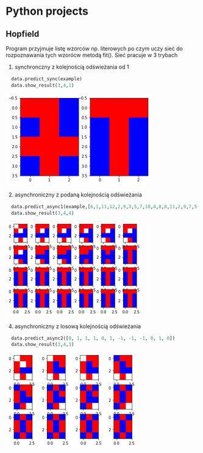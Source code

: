 # Python projects

## Hopfield
Program przyjmuje listę wzorców np. literowych po czym uczy sieć do rozpoznawania tych wzorócw metodą fit().
Sieć pracuje w 3 trybach
  1. synchronczny z kolejnością odświeżania od 1
  ```python
    data.predict_sync(example)
    data.show_result(3,4,1)
  ```
  ![Screenshot](Hopfield_images/sync.png)
  
  2. asynchroniczny z podaną kolejnością odświeżania
  ```python
    data.predict_async1(example,[6,1,11,12,2,9,3,5,7,10,4,8,8,11,2,9,7,5,1,4,6,12,3,10])
    data.show_result(3,4,4)
  ```
  ![Screenshot](Hopfield_images/async.png)
  
  4. asynchroniczny z losową kolejnością odświeżania
  ```python
    data.predict_async2([0, 1, 1, 1, 0, 1, -1, -1, -1, 0, 1, 0])
    data.show_result(3,4,3)
  ```
  ![Screenshot](Hopfield_images/async_random.png)
